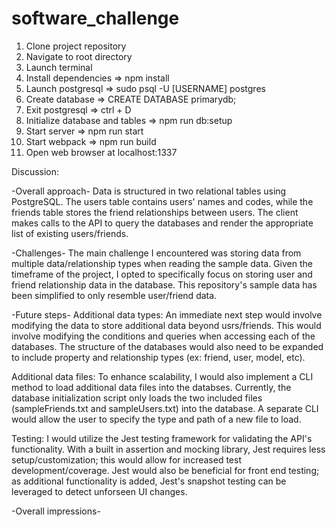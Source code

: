 # software_challenge

1.  Clone project repository
2.  Navigate to root directory
3.  Launch terminal
4.  Install dependencies => npm install
5.  Launch postgresql => sudo psql -U [USERNAME] postgres
6.  Create database => CREATE DATABASE primarydb;
7.  Exit postgresql => ctrl + D
8.  Initialize database and tables => npm run db:setup
9.  Start server => npm run start
10. Start webpack => npm run build
11. Open web browser at localhost:1337

Discussion:

-Overall approach-
Data is structured in two relational tables using PostgreSQL. The users table contains users' names and codes, while the friends table stores the friend relationships between users. The client makes calls to the API to query the databases and render the appropriate list of existing users/friends.

-Challenges-
The main challenge I encountered was storing data from multiple data/relationship types when reading the sample data. Given the timeframe of the project, I opted to specifically focus on storing user and friend relationship data in the database. This repository's sample data has been simplified to only resemble user/friend data.

-Future steps-
Additional data types:
An immediate next step would involve modifying the data to store additional data beyond usrs/friends. This would involve modifying the conditions and queries when accessing each of the databases. The structure of the databases would also need to be expanded to include property and relationship types (ex: friend, user, model, etc).

Additional data files:
To enhance scalability, I would also implement a CLI method to load additional data files into the databses. Currently, the database initialization script only loads the two included files (sampleFriends.txt and sampleUsers.txt) into the database. A separate CLI would allow the user to specify the type and path of a new file to load.

Testing:
I would utilize the Jest testing framework for validating the API's functionality. With a built in assertion and mocking library, Jest requires less setup/customization; this would allow for increased test development/coverage. Jest would also be beneficial for front end testing; as additional functionality is added, Jest's snapshot testing can be leveraged to detect unforseen UI changes.

-Overall impressions-
